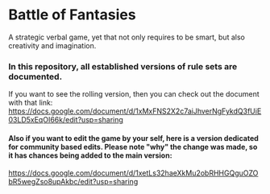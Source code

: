 # Battle of Fantasies
A strategic verbal game, yet that not only requires to be smart, but also creativity and imagination. 

### In this repository, all established versions of rule sets are documented. 
If you want to see the rolling version, then you can check out the document with that link:
https://docs.google.com/document/d/1xMxFNS2X2c7aiJhverNgFykdQ3fUiE03LD5xEqOI66k/edit?usp=sharing

#### Also if you want to edit the game by your self, here is a version dedicated for community based edits. Please note "why" the change was made, so it has chances being added to the main version:
https://docs.google.com/document/d/1xetLs32haeXkMu2obRHHGQguOZObR5wegZso8upAkbc/edit?usp=sharing
